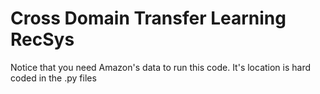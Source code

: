 # Cross Domain Transfer Learning RecSys

Notice that you need Amazon's data to run this code.
It's location is hard coded in the .py files